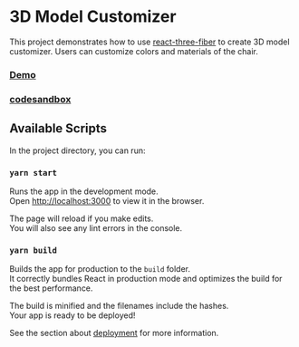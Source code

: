 # 3D Model Customizer

This project demonstrates how to use [react-three-fiber](https://github.com/react-spring/react-three-fiber) to create 3D model customizer. Users can customize colors and materials of the chair.

### [Demo](http://iodtest.s3-website-us-east-1.amazonaws.com)

### [codesandbox](https://codesandbox.io/s/3d-model-customizer-gzs3w)


## Available Scripts

In the project directory, you can run:

### `yarn start`

Runs the app in the development mode.<br />
Open [http://localhost:3000](http://localhost:3000) to view it in the browser.

The page will reload if you make edits.<br />
You will also see any lint errors in the console.

### `yarn build`

Builds the app for production to the `build` folder.<br />
It correctly bundles React in production mode and optimizes the build for the best performance.

The build is minified and the filenames include the hashes.<br />
Your app is ready to be deployed!

See the section about [deployment](https://facebook.github.io/create-react-app/docs/deployment) for more information.


